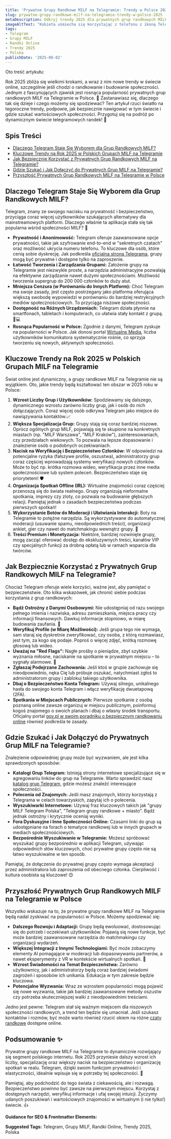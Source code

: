 ```yaml
---
title: 'Prywatne Grupy Randkowe MILF na Telegramie: Trendy w Polsce 2025'
slug: prywatne-grupy-randkowe-milf-na-telegramie-trendy-w-polsce-2025
metaDescription: Odkryj trendy 2025 dla prywatnych grup randkowych MILF na Telegramie w Polsce! Dowiedz się, jak bezpiecznie dołączyć i czego się spodziewać. Twój przewodnik.
imageAltText: "Kobieta uśmiecha się korzystając z telefonu z ikoną Telegrama, w tle zarys polskiej flagi i symbol roku 2025.\n\n        **Suggested Anchor Text:** \"Telegram jako miejsce do nawiązywania kontaktów\"\n        **Suggested Target Path:** `/blog` (lub kategoria o ogólnych poradach dot. Telegrama, jeśli istnieje)\n    2.  **Phrase in article:** \"Pamiętaj, że dołączenie do prywatnej grupy często wymaga akceptacji przez administratora lub zaproszenia od obecnego członka.\"\n        **Suggested Anchor Text:** \"dołączenie do prywatnej grupy\"\n        **Suggested Target Path:** `/artykuly/jak-dolaczyc-do-grupy-telegram` (jeśli istnieje taki bardziej szczegółowy poradnik) lub ogólnie `/artykuly` (jeśli jest to sekcja blogowa/artykułowa)."
tags:
- Telegram
- Grupy MILF
- Randki Online
- Trendy 2025
- Polska
publishDate: '2025-08-02'
---
```


Oto treść artykułu:

Rok 2025 zbliża się wielkimi krokami, a wraz z nim nowe trendy w świecie online, szczególnie jeśli chodzi o randkowanie i budowanie społeczności. Jednym z fascynujących zjawisk jest rosnąca popularność prywatnych grup randkowych MILF na Telegramie w Polsce. 🤩 Zastanawiasz się, dlaczego tak się dzieje i czego możemy się spodziewać? Ten artykuł rzuci światło na tegoroczne trendy, podpowie, jak bezpiecznie nawigować w tym świecie i gdzie szukać wartościowych społeczności. Przygotuj się na podróż po dynamicznym świecie telegramowych randek! 🚀

## Spis Treści

- [Dlaczego Telegram Staje Się Wyborem dla Grup Randkowych MILF?](#dlaczego-telegram-staje-sie-wyborem-dla-grup-randkowych-milf)
- [Kluczowe Trendy na Rok 2025 w Polskich Grupach MILF na Telegramie](#kluczowe-trendy-na-rok-2025-w-polskich-grupach-milf-na-telegramie)
- [Jak Bezpiecznie Korzystać z Prywatnych Grup Randkowych MILF na Telegramie?](#jak-bezpiecznie-korzystac-z-prywatnych-grup-randkowych-milf-na-telegramie)
- [Gdzie Szukać i Jak Dołączyć do Prywatnych Grup MILF na Telegramie?](#gdzie-szukac-i-jak-dolaczyc-do-prywatnych-grup-milf-na-telegramie)
- [Przyszłość Prywatnych Grup Randkowych MILF na Telegramie w Polsce](#przyszlosc-prywatnych-grup-randkowych-milf-na-telegramie-w-polsce)

## Dlaczego Telegram Staje Się Wyborem dla Grup Randkowych MILF?

Telegram, znany ze swojego nacisku na prywatność i bezpieczeństwo, przyciąga coraz więcej użytkowników szukających alternatywy dla mainstreamowych platform. Dlaczego właśnie ta aplikacja stała się tak popularna wśród społeczności MILF? 🤔

*   **Prywatność i Anonimowość:** Telegram oferuje zaawansowane opcje prywatności, takie jak szyfrowanie end-to-end w "sekretnych czatach" oraz możliwość ukrycia numeru telefonu. To kluczowe dla osób, które cenią sobie dyskrecję. Jak podkreśla [oficjalna strona Telegrama](https://telegram.org/faq#q-what-are-groups-and-channels), grupy mogą być prywatne i dostępne tylko na zaproszenie.
*   **Łatwość Tworzenia i Zarządzania Grupami:** Założenie grupy na Telegramie jest niezwykle proste, a narzędzia administracyjne pozwalają na efektywne zarządzanie nawet dużymi społecznościami. Możliwość tworzenia supergrup do 200 000 członków to duży atut.
*   **Mniejsza Cenzura (w Porównaniu do Innych Platform):** Choć Telegram ma swoje zasady, jest często postrzegany jako platforma oferująca większą swobodę wypowiedzi w porównaniu do bardziej restrykcyjnych mediów społecznościowych. To przyciąga niszowe społeczności.
*   **Dostępność na Różnych Urządzeniach:** Telegram działa płynnie na smartfonach, tabletach i komputerach, co ułatwia stały kontakt z grupą. 📱💻
*   **Rosnąca Popularność w Polsce:** Zgodnie z danymi, Telegram zyskuje na popularności w Polsce. Jak donosi portal [Wirtualne Media](https://www.wirtualnemedia.pl/artykul/telegram-liczba-uzytkownikow-w-polsce-komunikator-internetowy-signal-whatsapp-messenger), liczba użytkowników komunikatora systematycznie rośnie, co sprzyja tworzeniu się nowych, aktywnych społeczności.

## Kluczowe Trendy na Rok 2025 w Polskich Grupach MILF na Telegramie

Świat online jest dynamiczny, a grupy randkowe MILF na Telegramie nie są wyjątkiem. Oto, jakie trendy będą kształtować ten obszar w 2025 roku w Polsce:

1.  **Wzrost Liczby Grup i Użytkowników:** Spodziewamy się dalszego, dynamicznego wzrostu zarówno liczby grup, jak i osób do nich dołączających. Coraz więcej osób odkrywa Telegram jako miejsce do nawiązywania kontaktów.📈
2.  **Większa Specjalizacja Grup:** Grupy stają się coraz bardziej niszowe. Oprócz ogólnych grup MILF, pojawiają się te skupione na konkretnych miastach (np. "MILF Warszawa", "MILF Kraków"), zainteresowaniach, czy przedziałach wiekowych. To pozwala na lepsze dopasowanie i znalezienie osób o podobnych oczekiwaniach.
3.  **Nacisk na Weryfikację i Bezpieczeństwo Członków:** W odpowiedzi na potencjalne ryzyka (fałszywe profile, oszustwa), administratorzy grup coraz częściej wprowadzają systemy weryfikacji nowych członków. Może to być np. krótka rozmowa wideo, weryfikacja przez inne media społecznościowe lub system poleceń. Bezpieczeństwo staje się priorytetem! 🛡️
4.  **Organizacja Spotkań Offline (IRL):** Wirtualne znajomości coraz częściej przenoszą się do świata realnego. Grupy organizują nieformalne spotkania, imprezy czy zloty, co pozwala na budowanie głębszych relacji. Pamiętaj jednak o zasadach bezpieczeństwa podczas pierwszych spotkań!
5.  **Wykorzystanie Botów do Moderacji i Ułatwiania Interakcji:** Boty na Telegramie to potężne narzędzia. Są wykorzystywane do automatycznej moderacji (usuwanie spamu, nieodpowiednich treści), organizacji ankiet, gier czy nawet do matchmakingu wewnątrz grupy. 🤖
6.  **Treści Premium i Monetyzacja:** Niektóre, bardziej rozwinięte grupy, mogą zacząć oferować dostęp do ekskluzywnych treści, kanałów VIP czy specjalnych funkcji za drobną opłatą lub w ramach wsparcia dla twórców.

## Jak Bezpiecznie Korzystać z Prywatnych Grup Randkowych MILF na Telegramie?

Chociaż Telegram oferuje wiele korzyści, ważne jest, aby pamiętać o bezpieczeństwie. Oto kilka wskazówek, jak chronić siebie podczas korzystania z grup randkowych:

*   **Bądź Ostrożny z Danymi Osobowymi:** Nie udostępniaj od razu swojego pełnego imienia i nazwiska, adresu zamieszkania, miejsca pracy czy informacji finansowych. Dawkuj informacje stopniowo, w miarę budowania zaufania. 🤫
*   **Weryfikuj Profile (w Miarę Możliwości):** Jeśli grupa tego nie wymaga, sam staraj się dyskretnie zweryfikować, czy osoba, z którą rozmawiasz, jest tym, za kogo się podaje. Poproś o więcej zdjęć, krótką rozmowę głosową lub wideo.
*   **Uważaj na "Red Flags":** Nagłe prośby o pieniądze, zbyt szybkie wyznania miłosne, naciskanie na spotkanie w prywatnym miejscu – to sygnały alarmowe. 🚩
*   **Zgłaszaj Podejrzane Zachowania:** Jeśli ktoś w grupie zachowuje się nieodpowiednio, nęka Cię lub próbuje oszukać, natychmiast zgłoś to administratorom grupy i zablokuj takiego użytkownika.
*   **Dbaj o Bezpieczeństwo Konta Telegram:** Używaj silnego, unikalnego hasła do swojego konta Telegram i włącz weryfikację dwuetapową (2FA).
*   **Spotkania w Miejscach Publicznych:** Pierwsze spotkanie z osobą poznaną online zawsze organizuj w miejscu publicznym, poinformuj kogoś znajomego o swoich planach i dbaj o własny środek transportu. Oficjalny portal [gov.pl w swoim poradniku o bezpiecznym randkowaniu online](https://www.gov.pl/web/cyfryzacja/bezpieczne-randkowanie-online) również podkreśla te zasady.

## Gdzie Szukać i Jak Dołączyć do Prywatnych Grup MILF na Telegramie?

Znalezienie odpowiedniej grupy może być wyzwaniem, ale jest kilka sprawdzonych sposobów:

*   **Katalogi Grup Telegram:** Istnieją strony internetowe specjalizujące się w agregowaniu linków do grup na Telegramie. Warto sprawdzić nasz [katalog grup Telegram](/grupy), gdzie możesz znaleźć interesujące społeczności.
*   **Polecenia od Znajomych:** Jeśli masz znajomych, którzy korzystają z Telegrama w celach towarzyskich, zapytaj ich o polecenia.
*   **Wyszukiwarki Internetowe:** Używaj fraz kluczowych takich jak "grupy MILF Telegram Polska", "Telegram grupy randkowe + miasto". Bądź jednak ostrożny i krytycznie oceniaj wyniki.
*   **Fora Dyskusyjne i Inne Społeczności Online:** Czasami linki do grup są udostępniane na forach o tematyce randkowej lub w innych grupach w mediach społecznościowych.
*   **Bezpośrednie Wyszukiwanie w Telegramie:** Możesz spróbować wyszukać grupy bezpośrednio w aplikacji Telegram, używając odpowiednich słów kluczowych, choć prywatne grupy często nie są łatwo wyszukiwalne w ten sposób.

Pamiętaj, że dołączenie do prywatnej grupy często wymaga akceptacji przez administratora lub zaproszenia od obecnego członka. Cierpliwość i kultura osobista są kluczowe! 😊

## Przyszłość Prywatnych Grup Randkowych MILF na Telegramie w Polsce

Wszystko wskazuje na to, że prywatne grupy randkowe MILF na Telegramie będą nadal zyskiwać na popularności w Polsce. Możemy spodziewać się:

*   **Dalszego Rozwoju i Adaptacji:** Grupy będą ewoluować, dostosowując się do potrzeb i oczekiwań użytkowników. Pojawią się nowe funkcje, być może bardziej zaawansowane narzędzia do matchmakingu czy organizacji wydarzeń.
*   **Większej Integracji z Innymi Technologiami:** Być może zobaczymy elementy AI pomagające w moderacji lub dopasowywaniu partnerów, a nawet eksperymenty z VR w kontekście wirtualnych spotkań. 🔮
*   **Wzrost Świadomości na Temat Bezpieczeństwa:** Zarówno użytkownicy, jak i administratorzy będą coraz bardziej świadomi zagrożeń i sposobów ich unikania. Edukacja w tym zakresie będzie kluczowa.
*   **Potencjalne Wyzwania:** Wraz ze wzrostem popularności mogą pojawić się nowe wyzwania, takie jak bardziej zaawansowane metody oszustw czy potrzeba skuteczniejszej walki z nieodpowiednimi treściami.

Jedno jest pewne: Telegram stał się ważnym miejscem dla niszowych społeczności randkowych, a trend ten będzie się umacniał. Jeśli szukasz kontaktów i rozmów, być może warto również rzucić okiem na różne [czaty randkowe](/chat) dostępne online.

## Podsumowanie ✨

Prywatne grupy randkowe MILF na Telegramie to dynamicznie rozwijający się segment polskiego internetu. Rok 2025 przyniesie dalszy wzrost ich liczby, specjalizację oraz większy nacisk na bezpieczeństwo i organizację spotkań w realu. Telegram, dzięki swoim funkcjom prywatności i elastyczności, idealnie wpisuje się w potrzeby tej społeczności. 💌

Pamiętaj, aby podchodzić do tego świata z ciekawością, ale i rozwagą. Bezpieczeństwo powinno być zawsze na pierwszym miejscu. Korzystaj z dostępnych narzędzi, weryfikuj informacje i ufaj swojej intuicji. Życzymy udanych poszukiwań i wartościowych znajomości w wirtualnym (i nie tylko!) świecie. 👍

**Guidance for SEO & Frontmatter Elements:**




**Suggested Tags:**
Telegram, Grupy MILF, Randki Online, Trendy 2025, Polska

